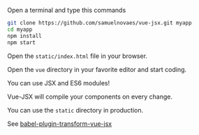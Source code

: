 Open a terminal and type this commands

```bash
git clone https://github.com/samuelnovaes/vue-jsx.git myapp
cd myapp
npm install
npm start
```

Open the `static/index.html` file in your browser.

Open the `vue` directory in your favorite editor and start coding.

You can use JSX and ES6 modules!

Vue-JSX will compile your components on every change.

You can use the `static` directory in production.

See [babel-plugin-transform-vue-jsx](https://github.com/vuejs/babel-plugin-transform-vue-jsx)
